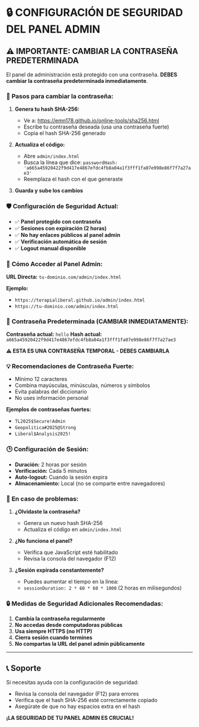 # 🔒 **CONFIGURACIÓN DE SEGURIDAD DEL PANEL ADMIN**

## ⚠️ **IMPORTANTE: CAMBIAR LA CONTRASEÑA PREDETERMINADA**

El panel de administración está protegido con una contraseña. **DEBES cambiar la contraseña predeterminada inmediatamente**.

### 📝 **Pasos para cambiar la contraseña:**

1. **Genera tu hash SHA-256:**
   - Ve a: https://emn178.github.io/online-tools/sha256.html
   - Escribe tu contraseña deseada (usa una contraseña fuerte)
   - Copia el hash SHA-256 generado

2. **Actualiza el código:**
   - Abre `admin/index.html`
   - Busca la línea que dice: `passwordHash: 'a665a45920422f9d417e4867efdc4fb8a04a1f3fff1fa07e998e86f7f7a27ae3'`
   - Reemplaza el hash con el que generaste

3. **Guarda y sube los cambios**

### 🛡️ **Configuración de Seguridad Actual:**

- ✅ **Panel protegido con contraseña**
- ✅ **Sesiones con expiración (2 horas)**  
- ✅ **No hay enlaces públicos al panel admin**
- ✅ **Verificación automática de sesión**
- ✅ **Logout manual disponible**

### 🚪 **Cómo Acceder al Panel Admin:**

**URL Directa:** `tu-dominio.com/admin/index.html`

**Ejemplo:** 
- `https://terapialiberal.github.io/admin/index.html`
- `https://tu-dominio.com/admin/index.html`

### 🔐 **Contraseña Predeterminada (CAMBIAR INMEDIATAMENTE):**

**Contraseña actual:** `hello`
**Hash actual:** `a665a45920422f9d417e4867efdc4fb8a04a1f3fff1fa07e998e86f7f7a27ae3`

**⚠️ ESTA ES UNA CONTRASEÑA TEMPORAL - DEBES CAMBIARLA**

### 💡 **Recomendaciones de Contraseña Fuerte:**

- Mínimo 12 caracteres
- Combina mayúsculas, minúsculas, números y símbolos  
- Evita palabras del diccionario
- No uses información personal

**Ejemplos de contraseñas fuertes:**
- `TL2025$Secure!Admin`
- `Geopolitica#2025@Strong`
- `Liberal$Analysis2025!`

### 🕒 **Configuración de Sesión:**

- **Duración:** 2 horas por sesión
- **Verificación:** Cada 5 minutos
- **Auto-logout:** Cuando la sesión expira
- **Almacenamiento:** Local (no se comparte entre navegadores)

### 🚨 **En caso de problemas:**

1. **¿Olvidaste la contraseña?**
   - Genera un nuevo hash SHA-256
   - Actualiza el código en `admin/index.html`

2. **¿No funciona el panel?**
   - Verifica que JavaScript esté habilitado
   - Revisa la consola del navegador (F12)

3. **¿Sesión expirada constantemente?**
   - Puedes aumentar el tiempo en la línea:
   - `sessionDuration: 2 * 60 * 60 * 1000` (2 horas en milisegundos)

### 🔒 **Medidas de Seguridad Adicionales Recomendadas:**

1. **Cambia la contraseña regularmente**
2. **No accedas desde computadoras públicas**
3. **Usa siempre HTTPS (no HTTP)**
4. **Cierra sesión cuando termines**
5. **No compartas la URL del panel admin públicamente**

---

## 📞 **Soporte**

Si necesitas ayuda con la configuración de seguridad:
- Revisa la consola del navegador (F12) para errores
- Verifica que el hash SHA-256 esté correctamente copiado
- Asegúrate de que no hay espacios extra en el hash

**¡LA SEGURIDAD DE TU PANEL ADMIN ES CRUCIAL!**